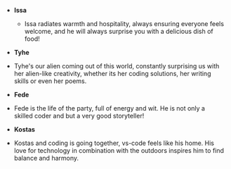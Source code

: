 - **Issa**

  - Issa radiates warmth and hospitality, always ensuring everyone feels welcome, and he will always surprise you with a delicious dish of food!

- **Tyhe**

- Tyhe's our alien coming out of this world, constantly surprising us with her alien-like creativity, whether its her coding solutions, her writing skills or even her poems.

- **Fede**

- Fede is the life of the party, full of energy and wit. He is not only a skilled coder and but a very good storyteller!

- **Kostas**

- Kostas and coding is going together, vs-code feels like his home. His love for technology in combination with the outdoors inspires him to find balance and harmony.
